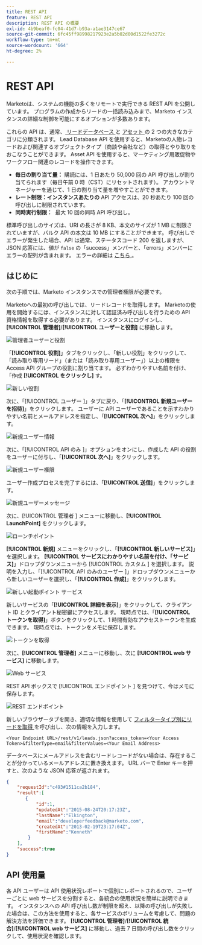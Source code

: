 ```yaml
---
title: REST API
feature: REST API
description: REST API の概要
exl-id: 4b9beaf0-fc04-41d7-b93a-a1ae3147ce67
source-git-commit: 6fc45ff98998217923e2a5b02d00d1522fe3272c
workflow-type: tm+mt
source-wordcount: '664'
ht-degree: 2%

---
```


# REST API

Marketoは、システムの機能の多くをリモートで実行できる REST API を公開しています。 プログラムの作成からリードの一括読み込みまで、Marketo インスタンスの詳細な制御を可能にするオプションが多数あります。

これらの API は、通常、[ リードデータベース ](https://developer.adobe.com/marketo-apis/api/mapi/) と [ アセット ](https://developer.adobe.com/marketo-apis/api/asset/) の 2 つの大きなカテゴリに分類されます。 Lead Database API を使用すると、Marketoの人物レコードおよび関連するオブジェクトタイプ（商談や会社など）の取得とやり取りをおこなうことができます。 Asset API を使用すると、マーケティング用販促物やワークフロー関連のレコードを操作できます。

- **毎日の割り当て量：** 購読には、1 日あたり 50,000 回の API 呼び出しが割り当てられます（毎日午前 0 時（CST）にリセットされます）。 アカウントマネージャーを通じて、1 日の割り当て量を増やすことができます。
- **レート制限：インスタンスあたりの** API アクセスは、20 秒あたり 100 回の呼び出しに制限されています。
- **同時実行制限：**  最大 10 回の同時 API 呼び出し。

標準呼び出しのサイズは、URI の長さが 8 KB、本文のサイズが 1 MB に制限されていますが、バルク API の本文は 10 MB にすることができます。 呼び出しでエラーが発生した場合、API は通常、ステータスコード 200 を返しますが、JSON 応答には、値が `false` の「success」メンバーと、「errors」メンバーにエラーの配列が含まれます。 エラーの詳細は [ こちら ](error-codes.md)。

## はじめに

次の手順では、Marketo インスタンスでの管理者権限が必要です。

Marketoへの最初の呼び出しでは、リードレコードを取得します。 Marketoの使用を開始するには、インスタンスに対して認証済み呼び出しを行うための API 資格情報を取得する必要があります。 インスタンスにログインし、**[!UICONTROL 管理者]**/**[!UICONTROL ユーザーと役割]** に移動します。

![ 管理者ユーザーと役割 ](assets/admin-users-and-roles.png)

「**[!UICONTROL 役割]**」タブをクリックし、「新しい役割」をクリックして、「読み取り専用リード」（または「読み取り専用ユーザー」）以上の権限を Access API グループの役割に割り当てます。 必ずわかりやすい名前を付け、「作成 **[!UICONTROL をクリックし]** す。

![ 新しい役割 ](assets/new-role.png)

次に、「[!UICONTROL  ユーザー ]」タブに戻り、「**[!UICONTROL 新規ユーザーを招待]**」をクリックします。 ユーザーに API ユーザーであることを示すわかりやすい名前とメールアドレスを指定し、「**[!UICONTROL 次へ]**」をクリックします。

![ 新規ユーザー情報 ](assets/new-user-info.png)

次に、「[!UICONTROL API のみ ]」オプションをオンにし、作成した API の役割をユーザーに付与し、「**[!UICONTROL 次へ]**」をクリックします。

![新規ユーザー権限](assets/new-user-permissions.png)

ユーザー作成プロセスを完了するには、「**[!UICONTROL 送信]**」をクリックします。

![ 新規ユーザーメッセージ ](assets/new-user-message.png)

次に、[!UICONTROL  管理者 ] メニューに移動し、**[!UICONTROL LaunchPoint]** をクリックします。

![ ローンチポイント ](assets/admin-launchpoint.png)

**[!UICONTROL 新規]** メニューをクリックし、「**[!UICONTROL 新しいサービス]**」を選択します。 **[!UICONTROL サービスにわかりやすい名前を付け、「サービス]**」ドロップダウンメニューから [!UICONTROL  カスタム ] を選択します。 説明を入力し、「[!UICONTROL API のみのユーザー ]」ドロップダウンメニューから新しいユーザーを選択し、「**[!UICONTROL 作成]**」をクリックします。

![ 新しい起動ポイント サービス ](assets/admin-launchpoint-new-service.png)

新しいサービスの「**[!UICONTROL 詳細を表示]**」をクリックして、クライアント ID とクライアント秘密鍵にアクセスします。 現時点では、「**[!UICONTROL トークンを取得]**」ボタンをクリックして、1 時間有効なアクセストークンを生成できます。 現時点では、トークンをメモに保存します。

![ トークンを取得 ](assets/get-token.png)

次に、**[!UICONTROL 管理者]** メニューに移動し、次に **[!UICONTROL web サービス]** に移動します。

![Web サービス ](assets/admin-web-services.png)

REST API ボックスで [!UICONTROL  エンドポイント ] を見つけて、今はメモに保存します。

![REST エンドポイント ](assets/admin-web-services-rest-endpoint-1.png)

新しいブラウザータブを開き、適切な情報を使用して [ フィルタータイプ別にリードを取得 ](https://developer.adobe.com/marketo-apis/api/mapi/#tag/Leads/operation/getLeadsByFilterUsingGET) を呼び出し、次の情報を入力します。

```
<Your Endpoint URL>/rest/v1/leads.json?access_token=<Your Access Token>&filterType=email&filterValues=<Your Email Address>
```

データベースにメールアドレスを含むリードレコードがない場合は、存在することが分かっているメールアドレスに置き換えます。 URL バーで Enter キーを押すと、次のような JSON 応答が返されます。

```json
{
    "requestId":"c493#1511ca2b184",
    "result":[
       {
           "id":1,
           "updatedAt":"2015-08-24T20:17:23Z",
           "lastName":"Elkington",
           "email":"developerfeedback@marketo.com",
           "createdAt":"2013-02-19T23:17:04Z",
           "firstName":"Kenneth"
        }
    ],
    "success":true
}
```

## API 使用量

各 API ユーザーは API 使用状況レポートで個別にレポートされるので、ユーザーごとに web サービスを分割すると、各統合の使用状況を簡単に説明できます。 インスタンスへの API 呼び出し数が制限を超え、以降の呼び出しが失敗した場合は、この方法を使用すると、各サービスのボリュームを考慮して、問題の解決方法を評価できます。 **[!UICONTROL 管理者]**/**[!UICONTROL 統合]**/**[!UICONTROL web サービス]** に移動し、過去 7 日間の呼び出し数をクリックして、使用状況を確認します。
